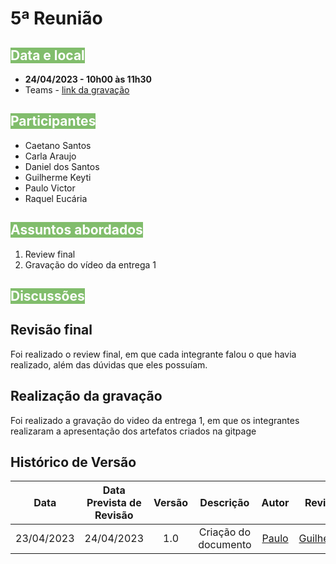 # 5ª Reunião

## <text style="background-color: #81BD6C; color:white">Data e local</text> 
- **24/04/2023 - 10h00 às 11h30**
- Teams - [link da gravação](https://youtu.be/NFyJIrE9qB8)


## <text style="background-color: #81BD6C; color:white">Participantes</text> 
- Caetano Santos
- Carla Araujo
- Daniel dos Santos
- Guilherme Keyti
- Paulo Victor 
- Raquel Eucária

## <text style="background-color: #81BD6C; color:white">Assuntos abordados</text> 
1. Review final
2. Gravação do vídeo da entrega 1

## <text style="background-color: #81BD6C; color:white">Discussões</text> 

## Revisão final

Foi realizado o review final, em que cada integrante falou o que havia realizado, além das dúvidas que eles possuíam.


## Realização da gravação

Foi realizado a gravação do video da entrega 1, em que os integrantes realizaram a apresentação dos artefatos criados na gitpage


## Histórico de Versão
|    Data    | Data Prevista de Revisão | Versão |      Descrição       |                                                                Autor                                                                 |               Revisor               |
| :--------: | :----------------------: | :----: | :------------------: | :----------------------------------------------------------------------------------------------------------------------------------: | :---------------------------------: |
| 23/04/2023 |        24/04/2023        |  1.0   | Criação do documento |[Paulo](https://github.com/PauloVictorFS)  | [Guilherme](https://github.com/guilhermekishimoto) |
